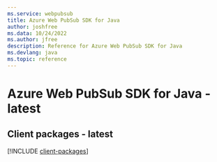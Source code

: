 ```yaml
---
ms.service: webpubsub
title: Azure Web PubSub SDK for Java
author: joshfree
ms.data: 10/24/2022
ms.author: jfree
description: Reference for Azure Web PubSub SDK for Java
ms.devlang: java
ms.topic: reference
---
```

# Azure Web PubSub SDK for Java - latest

## Client packages - latest
[!INCLUDE [client-packages](web-pubsub-client-index.md)]
